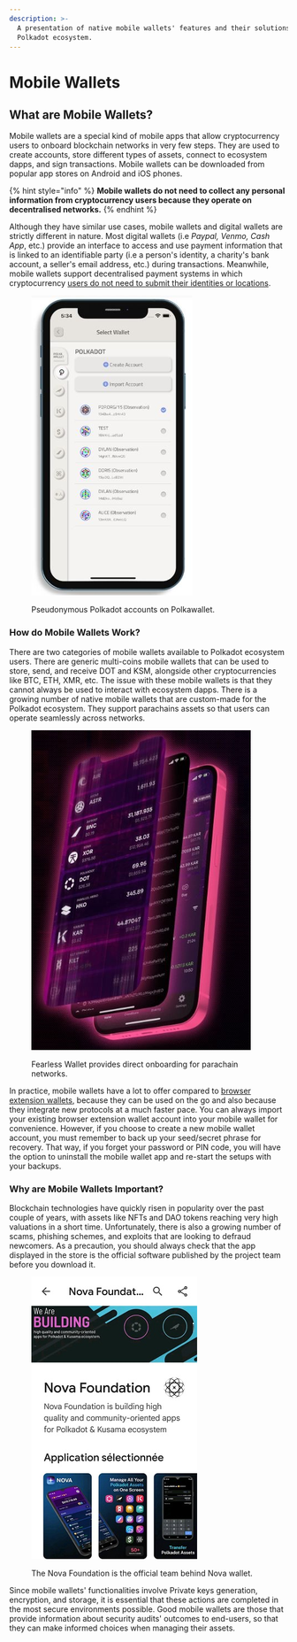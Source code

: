 ```yaml
---
description: >-
  A presentation of native mobile wallets' features and their solutions for the
  Polkadot ecosystem.
---
```


# Mobile Wallets

## What are Mobile Wallets?

Mobile wallets are a special kind of mobile apps that allow cryptocurrency users to onboard blockchain networks in very few steps. They are used to create accounts, store different types of assets, connect to ecosystem dapps, and sign transactions. Mobile wallets can be downloaded from popular app stores on Android and iOS phones.

{% hint style="info" %}
**Mobile wallets do not need to collect any personal information from cryptocurrency users because they operate on decentralised networks.**
{% endhint %}

Although they have similar use cases, mobile wallets and digital wallets are strictly different in nature. Most digital wallets (i.e _Paypal, Venmo, Cash App_, etc.) provide an interface to access and use payment information that is linked to an identifiable party (i.e a person's identity, a charity's bank account, a seller's email address, etc.) during transactions. Meanwhile, mobile wallets support decentralised payment systems in which cryptocurrency [users do not need to submit their identities or locations](seed-secret-phrases.md).

<figure><img src="../../.gitbook/assets/S_MWPolkawallet.JPG" alt="A sample of Polkadot accounts on Polkawallet."><figcaption><p>Pseudonymous Polkadot accounts on Polkawallet.</p></figcaption></figure>



### **How do M**obile Wallets **Work?**

There are two categories of mobile wallets available to Polkadot ecosystem users. There are generic multi-coins mobile wallets that can be used to store, send, and receive DOT and KSM, alongside other cryptocurrencies like BTC, ETH, XMR, etc. The issue with these mobile wallets is that they cannot always be used to interact with ecosystem dapps. There is a growing number of native mobile wallets that are custom-made for the Polkadot ecosystem. They support parachains assets so that users can operate seamlessly across networks.

<figure><img src="../../.gitbook/assets/S_MWFearless.JPG" alt="A view of a user portfolio on Fearless mobile Wallet."><figcaption><p>Fearless Wallet provides direct onboarding for parachain networks.</p></figcaption></figure>

In practice, mobile wallets have a lot to offer compared to [browser extension wallets](browser-extension-wallets.md), because they can be used on the go and also because they integrate new protocols at a much faster pace. You can always import your existing browser extension wallet account into your mobile wallet for convenience. However, if you choose to create a new mobile wallet account, you must remember to back up your seed/secret phrase for recovery. That way, if you forget your password or PIN code, you will have the option to uninstall the mobile wallet app and re-start the setups with your backups.&#x20;



### **Why are** Mobile Wallets **Important?**

Blockchain technologies have quickly risen in popularity over the past couple of years, with assets like NFTs and DAO tokens reaching very high valuations in a short time. Unfortunately, there is also a growing number of scams, phishing schemes, and exploits that are looking to defraud newcomers. As a precaution, you should always check that the app displayed in the store is the official software published by the project team before you download it.

<figure><img src="../../.gitbook/assets/S_MWNova.jpg" alt="An overview of Nova Foundation, the team behind Nova wallet."><figcaption><p>The Nova Foundation is the official team behind Nova wallet.</p></figcaption></figure>

Since mobile wallets' functionalities involve Private keys generation, encryption, and storage, it is essential that these actions are completed in the most secure environments possible. Good mobile wallets are those that provide information about security audits' outcomes to end-users, so that they can make informed choices when managing their assets.

